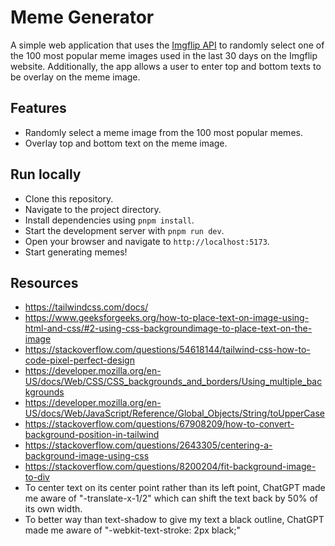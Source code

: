 # Meme Generator

A simple web application that uses the [Imgflip API](https://imgflip.com/api) to randomly select one of the 100 most popular meme images used in the last 30 days on the Imgflip website. Additionally, the app allows a user to enter top and bottom texts to be overlay on the meme image.

## Features

- Randomly select a meme image from the 100 most popular memes.
- Overlay top and bottom text on the meme image.

## Run locally

- Clone this repository.
- Navigate to the project directory.
- Install dependencies using `pnpm install`.
- Start the development server with `pnpm run dev`.
- Open your browser and navigate to `http://localhost:5173`.
- Start generating memes!


## Resources
- https://tailwindcss.com/docs/
- https://www.geeksforgeeks.org/how-to-place-text-on-image-using-html-and-css/#2-using-css-backgroundimage-to-place-text-on-the-image
- https://stackoverflow.com/questions/54618144/tailwind-css-how-to-code-pixel-perfect-design
- https://developer.mozilla.org/en-US/docs/Web/CSS/CSS_backgrounds_and_borders/Using_multiple_backgrounds
- https://developer.mozilla.org/en-US/docs/Web/JavaScript/Reference/Global_Objects/String/toUpperCase
- https://stackoverflow.com/questions/67908209/how-to-convert-background-position-in-tailwind
- https://stackoverflow.com/questions/2643305/centering-a-background-image-using-css
- https://stackoverflow.com/questions/8200204/fit-background-image-to-div
- To center text on its center point rather than its left point, ChatGPT made me aware of "-translate-x-1/2" which can shift the text back by 50% of its own width.
- To better way than text-shadow to give my text a black outline, ChatGPT made me aware of "-webkit-text-stroke: 2px black;"